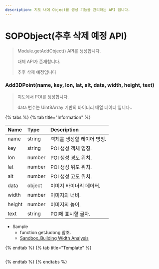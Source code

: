 ```yaml
---
description: 지도 내에 Object를 생성 기능을 관리하는 API 입니다.
---
```


# SOPObject(추후 삭제 예정 API)

> Module.getAddObject() API를 생성합니다.
>
> 대체 API가 존재합니다.
>
> 추후 삭제 예정입니다

### Add3DPoint(name, key, lon, lat, alt, data, width, height, text)

> 지도에서 POI를 생성합니다.
>
> data 변수는 Uint8Array 기반의 바이너리 배열 데이터 입니다..

{% tabs %}
{% tab title="Information" %}

| Name   | Type   | Description                |
| :----- | :----- | :------------------------- |
| name   | string | 객체를 생성할 레이어 명칭. |
| key    | string | POI 생성 객체 명칭.        |
| lon    | number | POI 생성 경도 위치.        |
| lat    | number | POI 생성 위도 위치.        |
| alt    | number | POI 생성 고도 위치.        |
| data   | object | 이미지 바이너리 데이터.    |
| width  | number | 이미지의 너비.             |
| height | number | 이미지의 높이.             |
| text   | string | POI에 표시할 글자.         |

-   Sample
    -   function getJudong 참조.
    -   [Sandbox_Building Width Analysis](https://sandbox.egiscloud.com/code/main.do?id=analysis_building_width)

{% endtab %}
{% tab title="Template" %}

```javascript

```

{% endtab %}
{% endtabs %}
